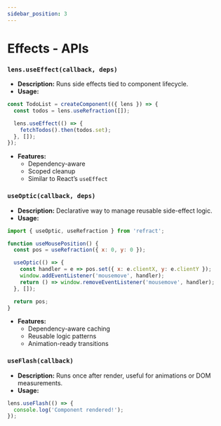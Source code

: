 ```yaml
---
sidebar_position: 3
---
```


# Effects - APIs

### `lens.useEffect(callback, deps)`
- **Description:** Runs side effects tied to component lifecycle.
- **Usage:**
```js
const TodoList = createComponent(({ lens }) => {
  const todos = lens.useRefraction([]);

  lens.useEffect(() => {
    fetchTodos().then(todos.set);
  }, []);
});
```
- **Features:**
  - Dependency-aware
  - Scoped cleanup
  - Similar to React’s `useEffect`

### `useOptic(callback, deps)`
- **Description:** Declarative way to manage reusable side-effect logic.
- **Usage:**
```js
import { useOptic, useRefraction } from 'refract';

function useMousePosition() {
  const pos = useRefraction({ x: 0, y: 0 });

  useOptic(() => {
    const handler = e => pos.set({ x: e.clientX, y: e.clientY });
    window.addEventListener('mousemove', handler);
    return () => window.removeEventListener('mousemove', handler);
  }, []);

  return pos;
}
```
- **Features:**
  - Dependency-aware caching
  - Reusable logic patterns
  - Animation-ready transitions

### `useFlash(callback)`
- **Description:** Runs once after render, useful for animations or DOM measurements.
- **Usage:**
```js
lens.useFlash(() => {
  console.log('Component rendered!');
});
```
